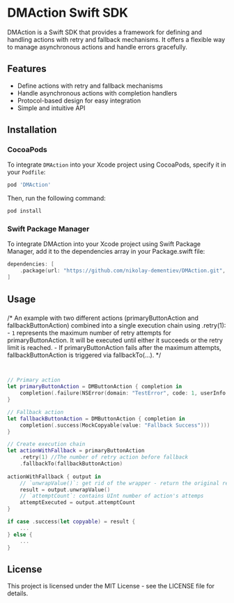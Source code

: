 # DMAction Swift SDK

DMAction is a Swift SDK that provides a framework for defining and handling actions with retry and fallback mechanisms. It offers a flexible way to manage asynchronous actions and handle errors gracefully.

## Features

- Define actions with retry and fallback mechanisms
- Handle asynchronous actions with completion handlers
- Protocol-based design for easy integration
- Simple and intuitive API

## Installation

### CocoaPods

To integrate `DMAction` into your Xcode project using CocoaPods, specify it in your `Podfile`:

```ruby
pod 'DMAction'
```

Then, run the following command:

```bash
pod install
```

### Swift Package Manager

To integrate DMAction into your Xcode project using Swift Package Manager, add it to the dependencies array in your Package.swift file:

```Swift
dependencies: [
    .package(url: "https://github.com/nikolay-dementiev/DMAction.git", from: "1.0.0")
]
```
## Usage

### 
/*
An example with two different actions (primaryButtonAction and fallbackButtonAction) combined 
into a single execution chain using .retry(1):
    - `1` represents the maximum number of retry attempts for primaryButtonAction. It will be executed 
        until either it succeeds or the retry limit is reached.
    - If primaryButtonAction fails after the maximum attempts, fallbackButtonAction is triggered 
        via fallbackTo(...).
*/
```Swift


// Primary action
let primaryButtonAction = DMButtonAction { completion in
    completion(.failure(NSError(domain: "TestError", code: 1, userInfo: nil)))
}

// Fallback action
let fallbackButtonAction = DMButtonAction { completion in
    completion(.success(MockCopyable(value: "Fallback Success")))
}

// Create execution chain
let actionWithFallback = primaryButtonAction
    .retry(1) //The number of retry action before fallback
    .fallbackTo(fallbackButtonAction)
    
actionWithFallback { output in
    // `unwrapValue()`: get rid of the wrapper - return the original result value that was passed via DMButtonAction' completion closure
    result = output.unwrapValue()
    // `attemptCount`: contains UInt number of action's attemps
    attemptExecuted = output.attemptCount
}

if case .success(let copyable) = result {
    ...
} else {
    ...
}
```

## License
This project is licensed under the MIT License - see the LICENSE file for details.
